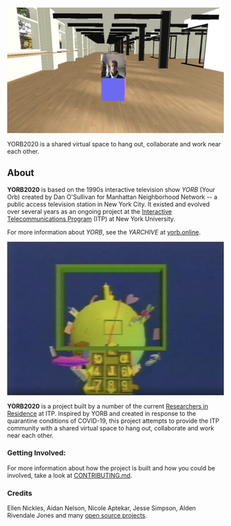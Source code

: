 ![image of 3D environment with one person in it](docs/images/yorb-2020.png "YORB 2020")


YORB2020 is a shared virtual space to hang out, collaborate and work near each other.  

## About

**YORB2020** is based on the 1990s interactive television show *YORB* (Your Orb) created by Dan O'Sullivan for Manhattan Neighborhood Network -- a public access television station in New York City.  It existed and evolved over several years as an ongoing project at the [Interactive Telecommunications Program](https://tisch.nyu.edu/itp) (ITP) at New York University.  

For more information about *YORB*, see the *YARCHIVE* at [yorb.online](https://yorb.online/).

![image of YORB television show](docs/images/yorb.png "YORB")

**YORB2020** is a project built by a number of the current [Researchers in Residence](https://itp.nyu.edu/residents/) at ITP.  Inspired by YORB and created in response to the quarantine conditions of COVID-19, this project attempts to provide the ITP community with a shared virtual space to hang out, collaborate and work near each other.  


### Getting Involved:

For more information about how the project is built and how you could be involved, take a look at [CONTRIBUTING.md](/docs/CONTRIBUTING.md).


### Credits

Ellen Nickles, Aidan Nelson, Nicole Aptekar, Jesse Simpson, Alden Rivendale Jones and many [open source projects](/docs/CREDITS.md).


